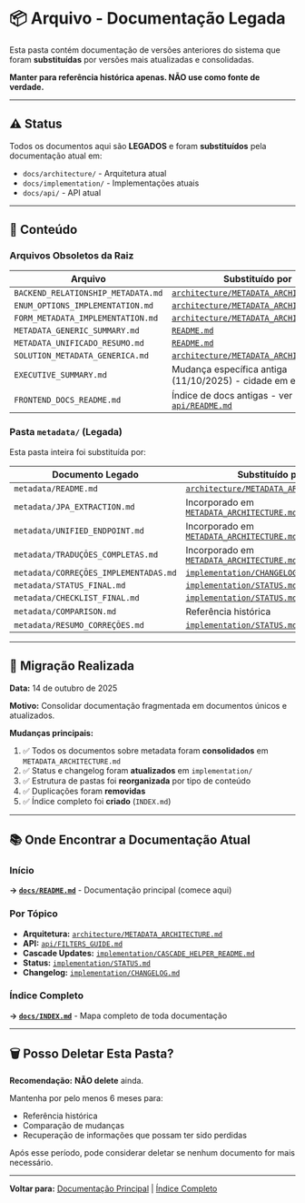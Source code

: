 # 📦 Arquivo - Documentação Legada

Esta pasta contém documentação de versões anteriores do sistema que foram **substituídas** por versões mais atualizadas e consolidadas.

**Manter para referência histórica apenas. NÃO use como fonte de verdade.**

---

## ⚠️ Status

Todos os documentos aqui são **LEGADOS** e foram **substituídos** pela documentação atual em:

- `docs/architecture/` - Arquitetura atual
- `docs/implementation/` - Implementações atuais
- `docs/api/` - API atual

---

## 📁 Conteúdo

### Arquivos Obsoletos da Raiz

| Arquivo                            | Substituído por                                                                     |
| ---------------------------------- | ----------------------------------------------------------------------------------- |
| `BACKEND_RELATIONSHIP_METADATA.md` | [`architecture/METADATA_ARCHITECTURE.md`](../architecture/METADATA_ARCHITECTURE.md) |
| `ENUM_OPTIONS_IMPLEMENTATION.md`   | [`architecture/METADATA_ARCHITECTURE.md`](../architecture/METADATA_ARCHITECTURE.md) |
| `FORM_METADATA_IMPLEMENTATION.md`  | [`architecture/METADATA_ARCHITECTURE.md`](../architecture/METADATA_ARCHITECTURE.md) |
| `METADATA_GENERIC_SUMMARY.md`      | [`README.md`](../README.md)                                                         |
| `METADATA_UNIFICADO_RESUMO.md`     | [`README.md`](../README.md)                                                         |
| `SOLUTION_METADATA_GENERICA.md`    | [`architecture/METADATA_ARCHITECTURE.md`](../architecture/METADATA_ARCHITECTURE.md) |
| `EXECUTIVE_SUMMARY.md`             | Mudança específica antiga (11/10/2025) - cidade em eventos                          |
| `FRONTEND_DOCS_README.md`          | Índice de docs antigas - ver [`api/README.md`](../api/README.md)                    |

### Pasta `metadata/` (Legada)

Esta pasta inteira foi substituída por:

| Documento Legado                      | Substituído por                                                                       |
| ------------------------------------- | ------------------------------------------------------------------------------------- |
| `metadata/README.md`                  | [`architecture/METADATA_ARCHITECTURE.md`](../architecture/METADATA_ARCHITECTURE.md)   |
| `metadata/JPA_EXTRACTION.md`          | Incorporado em [`METADATA_ARCHITECTURE.md`](../architecture/METADATA_ARCHITECTURE.md) |
| `metadata/UNIFIED_ENDPOINT.md`        | Incorporado em [`METADATA_ARCHITECTURE.md`](../architecture/METADATA_ARCHITECTURE.md) |
| `metadata/TRADUÇÕES_COMPLETAS.md`     | Incorporado em [`METADATA_ARCHITECTURE.md`](../architecture/METADATA_ARCHITECTURE.md) |
| `metadata/CORREÇÕES_IMPLEMENTADAS.md` | [`implementation/CHANGELOG.md`](../implementation/CHANGELOG.md)                       |
| `metadata/STATUS_FINAL.md`            | [`implementation/STATUS.md`](../implementation/STATUS.md)                             |
| `metadata/CHECKLIST_FINAL.md`         | [`implementation/STATUS.md`](../implementation/STATUS.md)                             |
| `metadata/COMPARISON.md`              | Referência histórica                                                                  |
| `metadata/RESUMO_CORREÇÕES.md`        | [`implementation/STATUS.md`](../implementation/STATUS.md)                             |

---

## 🔄 Migração Realizada

**Data:** 14 de outubro de 2025

**Motivo:** Consolidar documentação fragmentada em documentos únicos e atualizados.

**Mudanças principais:**

1. ✅ Todos os documentos sobre metadata foram **consolidados** em `METADATA_ARCHITECTURE.md`
2. ✅ Status e changelog foram **atualizados** em `implementation/`
3. ✅ Estrutura de pastas foi **reorganizada** por tipo de conteúdo
4. ✅ Duplicações foram **removidas**
5. ✅ Índice completo foi **criado** (`INDEX.md`)

---

## 📚 Onde Encontrar a Documentação Atual

### Início

**→ [`docs/README.md`](../README.md)** - Documentação principal (comece aqui)

### Por Tópico

- **Arquitetura:** [`architecture/METADATA_ARCHITECTURE.md`](../architecture/METADATA_ARCHITECTURE.md)
- **API:** [`api/FILTERS_GUIDE.md`](../api/FILTERS_GUIDE.md)
- **Cascade Updates:** [`implementation/CASCADE_HELPER_README.md`](../implementation/CASCADE_HELPER_README.md)
- **Status:** [`implementation/STATUS.md`](../implementation/STATUS.md)
- **Changelog:** [`implementation/CHANGELOG.md`](../implementation/CHANGELOG.md)

### Índice Completo

**→ [`docs/INDEX.md`](../INDEX.md)** - Mapa completo de toda documentação

---

## 🗑️ Posso Deletar Esta Pasta?

**Recomendação:** **NÃO delete** ainda.

Mantenha por pelo menos 6 meses para:

- Referência histórica
- Comparação de mudanças
- Recuperação de informações que possam ter sido perdidas

Após esse período, pode considerar deletar se nenhum documento for mais necessário.

---

**Voltar para:** [Documentação Principal](../README.md) | [Índice Completo](../INDEX.md)
